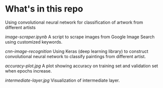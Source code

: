 # What's in this repo
Using convolutional neural network for classification of artwork from different artists

*image-scraper.ipynb*
A script to scrape images from Google Image Search using customized keywords.

*cnn-image-recognition*
Using Keras (deep learning library) to construct convolutional neural network to classify paintings from different artist.

*accuracy-plot.jpg*
A plot showing accuracy on training set and validation set when epochs increase.

*intermediate-layer.jpg*
Visualization of intermediate layer.


